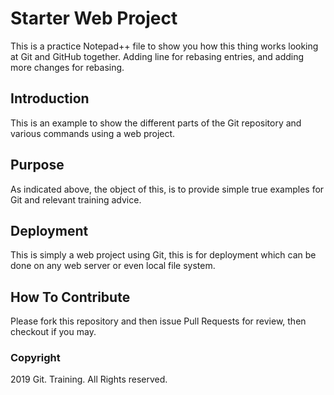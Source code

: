 # Starter Web Project

This is a practice Notepad++ file to show you how this thing works looking at Git and GitHub together.
Adding line for rebasing entries, and adding more changes for rebasing.


## Introduction

This is an example to show the different parts of the Git repository and various commands using a web project.

## Purpose

As indicated above, the object of this, is to provide simple true examples for Git and relevant training advice.
## Deployment

This is simply a web project using Git, this is for deployment which can be done on any web server or even local file system.

## How To Contribute

Please fork this repository and then issue Pull Requests for review, then checkout if you may.

### Copyright

2019 Git. Training. All Rights reserved.